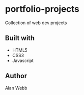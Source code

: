 # portfolio-projects

Collection of web dev projects

## Built with

- HTML5
- CSS3
- Javascript

## Author

Alan Webb
